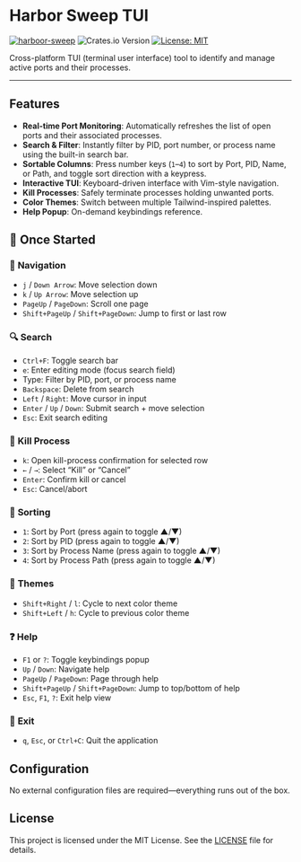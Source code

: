 # Harbor Sweep TUI

[![harboor-sweep](https://snapcraft.io/harboor-sweep/badge.svg)](https://snapcraft.io/harboor-sweep)
![Crates.io Version](https://img.shields.io/crates/v/harboor-sweep?style=flat&link=https%3A%2F%2Fcrates.io%2Fcrates%2Fharboor-sweep)
[![License: MIT](https://img.shields.io/badge/license-MIT-blue.svg)](LICENSE)

Cross-platform TUI (terminal user interface) tool to identify and manage active ports and their processes.

---

## Features

* **Real-time Port Monitoring**: Automatically refreshes the list of open ports and their associated processes.
* **Search & Filter**: Instantly filter by PID, port number, or process name using the built-in search bar.
* **Sortable Columns**: Press number keys (`1`–`4`) to sort by Port, PID, Name, or Path, and toggle sort direction with
  a keypress.
* **Interactive TUI**: Keyboard-driven interface with Vim-style navigation.
* **Kill Processes**: Safely terminate processes holding unwanted ports.
* **Color Themes**: Switch between multiple Tailwind-inspired palettes.
* **Help Popup**: On-demand keybindings reference.

## 🔧 Once Started

### 🧭 **Navigation**

* `j` / `Down Arrow`: Move selection down
* `k` / `Up Arrow`: Move selection up
* `PageUp` / `PageDown`: Scroll one page
* `Shift+PageUp` / `Shift+PageDown`: Jump to first or last row

### 🔍 **Search**

* `Ctrl+F`: Toggle search bar
* `e`: Enter editing mode (focus search field)
* Type: Filter by PID, port, or process name
* `Backspace`: Delete from search
* `Left` / `Right`: Move cursor in input
* `Enter` / `Up` / `Down`: Submit search + move selection
* `Esc`: Exit search editing

### 🧨 **Kill Process**

* `k`: Open kill-process confirmation for selected row
* `←` / `→`: Select “Kill” or “Cancel”
* `Enter`: Confirm kill or cancel
* `Esc`: Cancel/abort

### 🧰 **Sorting**

* `1`: Sort by Port (press again to toggle ▲/▼)
* `2`: Sort by PID (press again to toggle ▲/▼)
* `3`: Sort by Process Name (press again to toggle ▲/▼)
* `4`: Sort by Process Path (press again to toggle ▲/▼)

### 🎨 **Themes**

* `Shift+Right` / `l`: Cycle to next color theme
* `Shift+Left` / `h`: Cycle to previous color theme

### ❓ **Help**

* `F1` or `?`: Toggle keybindings popup
* `Up` / `Down`: Navigate help
* `PageUp` / `PageDown`: Page through help
* `Shift+PageUp` / `Shift+PageDown`: Jump to top/bottom of help
* `Esc`, `F1`, `?`: Exit help view

### 🚪 **Exit**

* `q`, `Esc`, or `Ctrl+C`: Quit the application

## Configuration

No external configuration files are required—everything runs out of the box.

## License

This project is licensed under the MIT License. See the [LICENSE](LICENSE) file for details.
